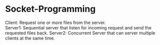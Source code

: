 # Socket-Programming

Client: Request one or more files from the server.</br>
Server1: Sequential server that listen for incoming request and send the requested files back.
Server2: Concurrent Server that can server multiple clients at the same time.
